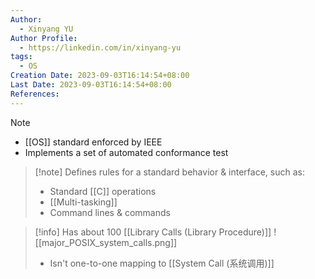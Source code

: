 ```yaml
---
Author:
  - Xinyang YU
Author Profile:
  - https://linkedin.com/in/xinyang-yu
tags:
  - OS
Creation Date: 2023-09-03T16:14:54+08:00
Last Date: 2023-09-03T16:14:54+08:00
References:
---
```

>[!note]
>- [[OS]] standard enforced by IEEE
>- Implements a set of automated conformance test

>[!note] Defines rules for a standard behavior & interface, such as:
>- Standard [[C]] operations
>- [[Multi-tasking]]
>- Command lines & commands
>

>[!info] Has about 100 [[Library Calls (Library Procedure)]]
>![[major_POSIX_system_calls.png]]
>- Isn't one-to-one mapping to [[System Call (系统调用)]]